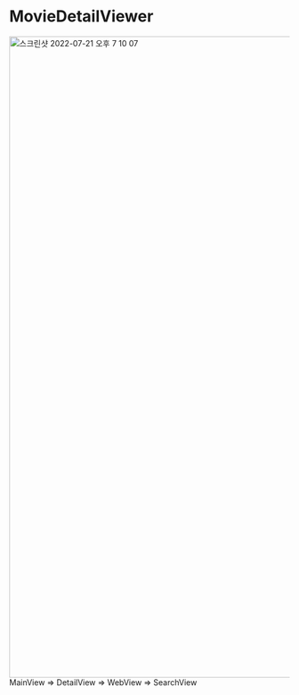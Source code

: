 # MovieDetailViewer

<img width="1150" alt="스크린샷 2022-07-21 오후 7 10 07" src="https://user-images.githubusercontent.com/44957712/180189316-a7865cce-07b9-4896-911c-55db55f7e3cc.png">
MainView => DetailView => WebView => SearchView
